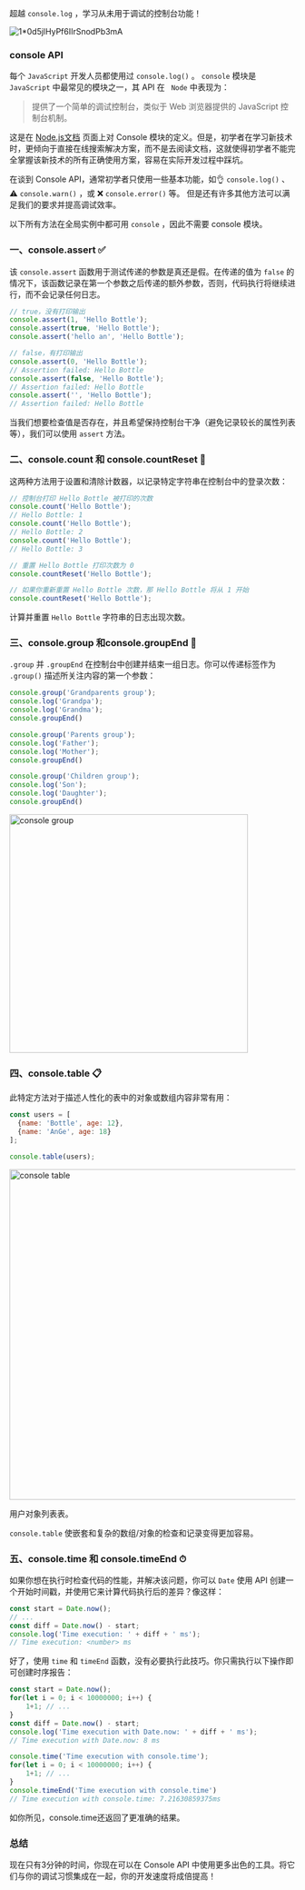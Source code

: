 超越 `console.log` ，学习从未用于调试的控制台功能！

![1*0d5jlHyPf6IIrSnodPb3mA](https://user-images.githubusercontent.com/19721451/65444339-6be76980-de62-11e9-8332-a1c025eeee5c.png)


### console API

每个 `JavaScript` 开发人员都使用过 `console.log()` 。 `console` 模块是 `JavaScript` 中最常见的模块之一，其 API 在 ` Node` 中表现为：

> 提供了一个简单的调试控制台，类似于 Web 浏览器提供的 JavaScript 控制台机制。

这是在 [Node.js文档](https://nodejs.org/dist/latest-v12.x/docs/api/console.html) 页面上对 Console 模块的定义。但是，初学者在学习新技术时，更倾向于直接在线搜索解决方案，而不是去阅读文档，这就使得初学者不能完全掌握该新技术的所有正确使用方案，容易在实际开发过程中踩坑。

在谈到 Console API，通常初学者只使用一些基本功能，如👌 `console.log()` 、⚠️ `console.warn()` ，或 ❌ `console.error()` 等。 但是还有许多其他方法可以满足我们的要求并提高调试效率。

以下所有方法在全局实例中都可用 `console` ，因此不需要 console 模块。



### 一、console.assert ✅

该 `console.assert` 函数用于测试传递的参数是真还是假。在传递的值为 `false` 的情况下，该函数记录在第一个参数之后传递的额外参数，否则，代码执行将继续进行，而不会记录任何日志。

```js
// true，没有打印输出
console.assert(1, 'Hello Bottle');
console.assert(true, 'Hello Bottle');
console.assert('hello an', 'Hello Bottle');

// false，有打印输出
console.assert(0, 'Hello Bottle');
// Assertion failed: Hello Bottle
console.assert(false, 'Hello Bottle');
// Assertion failed: Hello Bottle
console.assert('', 'Hello Bottle');
// Assertion failed: Hello Bottle
```

当我们想要检查值是否存在，并且希望保持控制台干净（避免记录较长的属性列表等），我们可以使用 `assert` 方法。



### 二、console.count 和 console.countReset 💯

这两种方法用于设置和清除计数器，以记录特定字符串在控制台中的登录次数：

```js
// 控制台打印 Hello Bottle 被打印的次数
console.count('Hello Bottle');
// Hello Bottle: 1
console.count('Hello Bottle');
// Hello Bottle: 2
console.count('Hello Bottle');
// Hello Bottle: 3

// 重置 Hello Bottle 打印次数为 0
console.countReset('Hello Bottle');

// 如果你重新重置 Hello Bottle 次数，那 Hello Bottle 将从 1 开始
console.countReset('Hello Bottle');
```

计算并重置 `Hello Bottle` 字符串的日志出现次数。



### 三、console.group 和console.groupEnd 🎳

`.group` 并 `.groupEnd` 在控制台中创建并结束一组日志。你可以传递标签作为 `.group()` 描述所关注内容的第一个参数：

```js
console.group('Grandparents group');
console.log('Grandpa');
console.log('Grandma');
console.groupEnd()

console.group('Parents group');
console.log('Father');
console.log('Mother');
console.groupEnd()

console.group('Children group');
console.log('Son');
console.log('Daughter');
console.groupEnd()
```

<img width="420" alt="console group" src="https://user-images.githubusercontent.com/19721451/65444658-1495c900-de63-11e9-88ef-df7ae304bf66.png">


### 四、console.table 📋

此特定方法对于描述人性化的表中的对象或数组内容非常有用：

```js
const users = [
  {name: 'Bottle', age: 12},
  {name: 'AnGe', age: 18}
];

console.table(users);
```

<img width="582" alt="console table" src="https://user-images.githubusercontent.com/19721451/65444669-1cee0400-de63-11e9-9125-1b6d88da4d67.png">

用户对象列表表。

`console.table` 使嵌套和复杂的数组/对象的检查和记录变得更加容易。



### 五、console.time 和 console.timeEnd ⏱

如果你想在执行时检查代码的性能，并解决该问题，你可以 `Date` 使用 API 创建一个开始时间戳，并使用它来计算代码执行后的差异？像这样：

```js
const start = Date.now();
// ...
const diff = Date.now() - start;
console.log('Time execution: ' + diff + ' ms');
// Time execution: <number> ms
```

好了，使用 `time` 和 `timeEnd` 函数，没有必要执行此技巧。你只需执行以下操作即可创建时序报告：

```js
const start = Date.now();
for(let i = 0; i < 10000000; i++) {
    1+1; // ...
}
const diff = Date.now() - start;
console.log('Time execution with Date.now: ' + diff + ' ms');
// Time execution with Date.now: 8 ms

console.time('Time execution with console.time');
for(let i = 0; i < 10000000; i++) {
    1+1; // ...
}
console.timeEnd('Time execution with console.time')
// Time execution with console.time: 7.21630859375ms
```

如你所见，console.time还返回了更准确的结果。

### 总结

现在只有3分钟的时间，你现在可以在 Console API 中使用更多出色的工具。将它们与你的调试习惯集成在一起，你的开发速度将成倍提高！